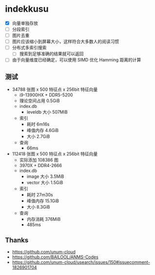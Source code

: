 # indekkusu

- [x] 向量单独存放
- [ ] 分段索引
- [ ] 图片去重
- [ ] 图片应该缩小到屏幕大小，这样符合大多数人的阅读习惯
- [ ] 分布式多索引搜索
  - [ ] 搜索到足够准确的结果就可以返回
- [ ] 由于向量维度已经确定，可以使用 SIMD 优化 Hamming 距离的计算

## 测试

- 34788 张图 x 500 特征点 x 256bit 特征向量
  - i9-13900HX + DDR5-5200
  - 理论空间占用 0.5GiB
  - index.db
    - leveldb 大小 507MiB
  - 索引
    - 耗时 6m16s
    - 峰值内存 4.6GiB
    - 大小 2.7GiB
  - 查询
    - 66ms
- 112418 张图 x 500 特征点 x 256bit 特征向量
  - 实际添加 108386 图
  - 3970X + DDR4-2666
  - index.db
    - image 大小 3.5MiB
    - vector 大小 1.5GiB
  - 索引
    - 耗时 27m30s
    - 峰值内存 15.1GiB
    - 大小 8.3GiB
  - 查询
    - 内存消耗 376MiB
    - 485ms

## Thanks

- https://github.com/unum-cloud
- https://github.com/BAILOOL/ANMS-Codes
- https://github.com/unum-cloud/usearch/issues/150#issuecomment-1826901704
